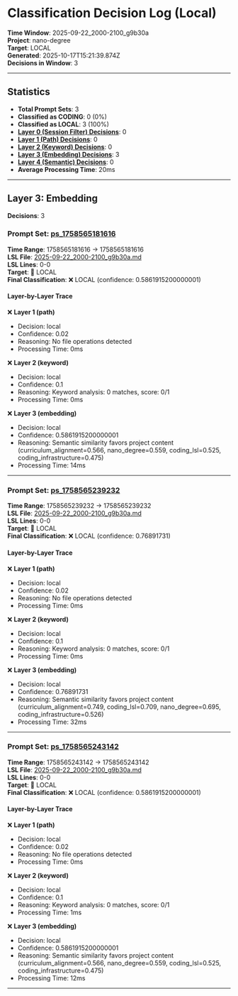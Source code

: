 # Classification Decision Log (Local)

**Time Window**: 2025-09-22_2000-2100_g9b30a<br>
**Project**: nano-degree<br>
**Target**: LOCAL<br>
**Generated**: 2025-10-17T15:21:39.874Z<br>
**Decisions in Window**: 3

---

## Statistics

- **Total Prompt Sets**: 3
- **Classified as CODING**: 0 (0%)
- **Classified as LOCAL**: 3 (100%)
- **[Layer 0 (Session Filter) Decisions](#layer-0-session-filter)**: 0
- **[Layer 1 (Path) Decisions](#layer-1-path)**: 0
- **[Layer 2 (Keyword) Decisions](#layer-2-keyword)**: 0
- **[Layer 3 (Embedding) Decisions](#layer-3-embedding)**: 3
- **[Layer 4 (Semantic) Decisions](#layer-4-semantic)**: 0
- **Average Processing Time**: 20ms

---

## Layer 3: Embedding

**Decisions**: 3

### Prompt Set: [ps_1758565181616](../../history/2025-09-22_2000-2100_g9b30a.md#ps_1758565181616)

**Time Range**: 1758565181616 → 1758565181616<br>
**LSL File**: [2025-09-22_2000-2100_g9b30a.md](../../history/2025-09-22_2000-2100_g9b30a.md#ps_1758565181616)<br>
**LSL Lines**: 0-0<br>
**Target**: 📍 LOCAL<br>
**Final Classification**: ❌ LOCAL (confidence: 0.5861915200000001)

#### Layer-by-Layer Trace

❌ **Layer 1 (path)**
- Decision: local
- Confidence: 0.02
- Reasoning: No file operations detected
- Processing Time: 0ms

❌ **Layer 2 (keyword)**
- Decision: local
- Confidence: 0.1
- Reasoning: Keyword analysis: 0 matches, score: 0/1
- Processing Time: 0ms

❌ **Layer 3 (embedding)**
- Decision: local
- Confidence: 0.5861915200000001
- Reasoning: Semantic similarity favors project content (curriculum_alignment=0.566, nano_degree=0.559, coding_lsl=0.525, coding_infrastructure=0.475)
- Processing Time: 14ms

---

### Prompt Set: [ps_1758565239232](../../history/2025-09-22_2000-2100_g9b30a.md#ps_1758565239232)

**Time Range**: 1758565239232 → 1758565239232<br>
**LSL File**: [2025-09-22_2000-2100_g9b30a.md](../../history/2025-09-22_2000-2100_g9b30a.md#ps_1758565239232)<br>
**LSL Lines**: 0-0<br>
**Target**: 📍 LOCAL<br>
**Final Classification**: ❌ LOCAL (confidence: 0.76891731)

#### Layer-by-Layer Trace

❌ **Layer 1 (path)**
- Decision: local
- Confidence: 0.02
- Reasoning: No file operations detected
- Processing Time: 0ms

❌ **Layer 2 (keyword)**
- Decision: local
- Confidence: 0.1
- Reasoning: Keyword analysis: 0 matches, score: 0/1
- Processing Time: 0ms

❌ **Layer 3 (embedding)**
- Decision: local
- Confidence: 0.76891731
- Reasoning: Semantic similarity favors project content (curriculum_alignment=0.749, coding_lsl=0.709, nano_degree=0.695, coding_infrastructure=0.526)
- Processing Time: 32ms

---

### Prompt Set: [ps_1758565243142](../../history/2025-09-22_2000-2100_g9b30a.md#ps_1758565243142)

**Time Range**: 1758565243142 → 1758565243142<br>
**LSL File**: [2025-09-22_2000-2100_g9b30a.md](../../history/2025-09-22_2000-2100_g9b30a.md#ps_1758565243142)<br>
**LSL Lines**: 0-0<br>
**Target**: 📍 LOCAL<br>
**Final Classification**: ❌ LOCAL (confidence: 0.5861915200000001)

#### Layer-by-Layer Trace

❌ **Layer 1 (path)**
- Decision: local
- Confidence: 0.02
- Reasoning: No file operations detected
- Processing Time: 0ms

❌ **Layer 2 (keyword)**
- Decision: local
- Confidence: 0.1
- Reasoning: Keyword analysis: 0 matches, score: 0/1
- Processing Time: 1ms

❌ **Layer 3 (embedding)**
- Decision: local
- Confidence: 0.5861915200000001
- Reasoning: Semantic similarity favors project content (curriculum_alignment=0.566, nano_degree=0.559, coding_lsl=0.525, coding_infrastructure=0.475)
- Processing Time: 12ms

---

